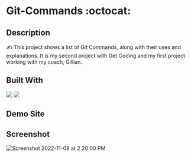 # Git-Commands :octocat:
## Description
✍️ This project shows a list of Git Commands, along with their uses and explanations. It is my second project with Get Coding and my first project working with my coach, Gillian.

## Built With
![](https://img.shields.io/badge/Code-HTML5-informational?style=flat&logo=HTML5&color=E34F26)
![](https://img.shields.io/badge/Style-CSS3-informational?style=flat&logo=CSS3&color=1572B6)
## Demo Site

## Screenshot
![Screenshot 2022-11-08 at 2 20 00 PM](https://user-images.githubusercontent.com/115137407/200806878-f9183179-ceeb-4c14-bb40-f00516efbe90.png)
